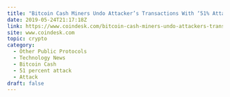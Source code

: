 ```yaml
---
title: "Bitcoin Cash Miners Undo Attacker’s Transactions With ‘51% Attack’"
date: 2019-05-24T21:17:18Z
link: https://www.coindesk.com/bitcoin-cash-miners-undo-attackers-transactions-with-51-attack?utm_medium=RSS&utm_source=hune
site: www.coindesk.com
topic: crypto
category:
  - Other Public Protocols
  - Technology News
  - Bitcoin Cash
  - 51 percent attack
  - Attack
draft: false
---
```

